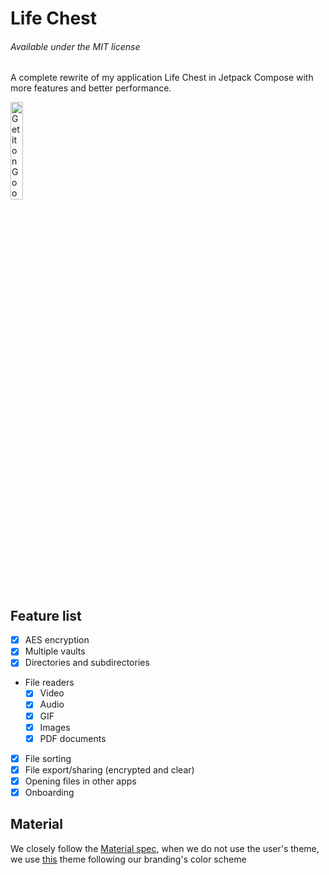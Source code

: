 # Life Chest
###### Available under the MIT license

A complete rewrite of my application Life Chest in Jetpack Compose with more features
and better performance.

<a href='https://play.google.com/store/apps/details?id=fr.theskyblockman.life_chest'><img width="20%" height="20%" alt='Get it on Google Play' src='https://play.google.com/intl/en_us/badges/static/images/badges/en_badge_web_generic.png'/></a>

## Feature list

- [x] AES encryption
- [x] Multiple vaults
- [x] Directories and subdirectories
- File readers
  - [x] Video
  - [x] Audio
  - [x] GIF
  - [x] Images
  - [x] PDF documents
- [x] File sorting
- [x] File export/sharing (encrypted and clear)
- [x] Opening files in other apps
- [x] Onboarding

## Material
We closely follow the [Material spec](http://m3.material.io), when we do not use the user's theme,
we use [this](http://material-foundation.github.io?primary=%23BE0034&colorMatch=false) theme following our branding's color scheme

